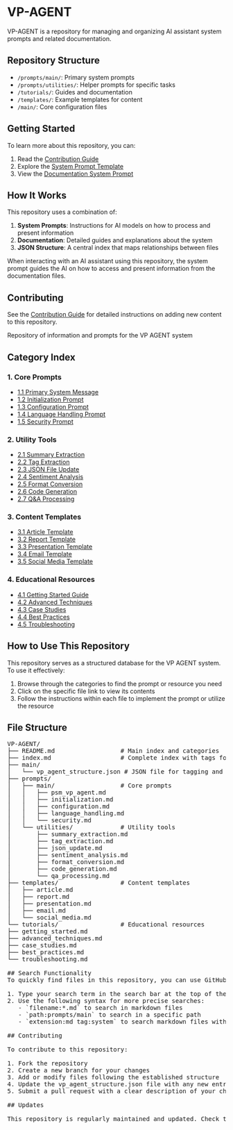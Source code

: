 # VP-AGENT

VP-AGENT is a repository for managing and organizing AI assistant system prompts and related documentation.

## Repository Structure

- `/prompts/main/`: Primary system prompts
- `/prompts/utilities/`: Helper prompts for specific tasks
- `/tutorials/`: Guides and documentation
- `/templates/`: Example templates for content
- `/main/`: Core configuration files

## Getting Started

To learn more about this repository, you can:

1. Read the [Contribution Guide](tutorials/contribution_guide.md)
2. Explore the [System Prompt Template](templates/system_prompt_template.md)
3. View the [Documentation System Prompt](prompts/main/psm_vp_agent_documentation.md)

## How It Works

This repository uses a combination of:

1. **System Prompts**: Instructions for AI models on how to process and present information
2. **Documentation**: Detailed guides and explanations about the system
3. **JSON Structure**: A central index that maps relationships between files

When interacting with an AI assistant using this repository, the system prompt guides the AI on how to access and present information from the documentation files.

## Contributing

See the [Contribution Guide](tutorials/contribution_guide.md) for detailed instructions on adding new content to this repository.

Repository of information and prompts for the VP AGENT system

## Category Index

### 1. Core Prompts
- [1.1 Primary System Message](./prompts/main/psm_vp_agent.md)
- [1.2 Initialization Prompt](./prompts/main/initialization.md)
- [1.3 Configuration Prompt](./prompts/main/configuration.md)
- [1.4 Language Handling Prompt](./prompts/main/language_handling.md)
- [1.5 Security Prompt](./prompts/main/security.md)

### 2. Utility Tools
- [2.1 Summary Extraction](./prompts/utilities/summary_extraction.md)
- [2.2 Tag Extraction](./prompts/utilities/tag_extraction.md)
- [2.3 JSON File Update](./prompts/utilities/json_update.md)
- [2.4 Sentiment Analysis](./prompts/utilities/sentiment_analysis.md)
- [2.5 Format Conversion](./prompts/utilities/format_conversion.md)
- [2.6 Code Generation](./prompts/utilities/code_generation.md)
- [2.7 Q&A Processing](./prompts/utilities/qa_processing.md)

### 3. Content Templates
- [3.1 Article Template](./templates/article.md)
- [3.2 Report Template](./templates/report.md)
- [3.3 Presentation Template](./templates/presentation.md)
- [3.4 Email Template](./templates/email.md)
- [3.5 Social Media Template](./templates/social_media.md)

### 4. Educational Resources
- [4.1 Getting Started Guide](./tutorials/getting_started.md)
- [4.2 Advanced Techniques](./tutorials/advanced_techniques.md)
- [4.3 Case Studies](./tutorials/case_studies.md)
- [4.4 Best Practices](./tutorials/best_practices.md)
- [4.5 Troubleshooting](./tutorials/troubleshooting.md)

## How to Use This Repository

This repository serves as a structured database for the VP AGENT system. To use it effectively:

1. Browse through the categories to find the prompt or resource you need
2. Click on the specific file link to view its contents
3. Follow the instructions within each file to implement the prompt or utilize the resource
## File Structure
<pre>
VP-AGENT/
├── README.md                  # Main index and categories
├── index.md                   # Complete index with tags for quick search
├── main/
│   └── vp_agent_structure.json # JSON file for tagging and summaries
├── prompts/
│   ├── main/                  # Core prompts
│   │   ├── psm_vp_agent.md
│   │   ├── initialization.md
│   │   ├── configuration.md
│   │   ├── language_handling.md
│   │   └── security.md
│   └── utilities/             # Utility tools
│       ├── summary_extraction.md
│       ├── tag_extraction.md
│       ├── json_update.md
│       ├── sentiment_analysis.md
│       ├── format_conversion.md
│       ├── code_generation.md
│       └── qa_processing.md
├── templates/                 # Content templates
│   ├── article.md
│   ├── report.md
│   ├── presentation.md
│   ├── email.md
│   └── social_media.md
└── tutorials/                 # Educational resources
├── getting_started.md
├── advanced_techniques.md
├── case_studies.md
├── best_practices.md
└── troubleshooting.md
   
## Search Functionality
To quickly find files in this repository, you can use GitHub's search functionality:

1. Type your search term in the search bar at the top of the page
2. Use the following syntax for more precise searches:
   - `filename:*.md` to search in markdown files
   - `path:prompts/main` to search in a specific path
   - `extension:md tag:system` to search markdown files with specific tags

## Contributing

To contribute to this repository:

1. Fork the repository
2. Create a new branch for your changes
3. Add or modify files following the established structure
4. Update the vp_agent_structure.json file with any new entries
5. Submit a pull request with a clear description of your changes

## Updates

This repository is regularly maintained and updated. Check the commit history for the latest changes and additions.
